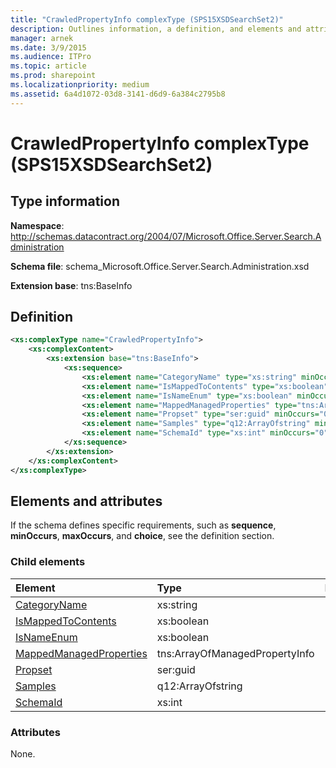 ```yaml
---
title: "CrawledPropertyInfo complexType (SPS15XSDSearchSet2)"
description: Outlines information, a definition, and elements and attributes for the CrawledPropertyInfo complexType in Sharepoint.
manager: arnek
ms.date: 3/9/2015
ms.audience: ITPro
ms.topic: article
ms.prod: sharepoint
ms.localizationpriority: medium
ms.assetid: 6a4d1072-03d8-3141-d6d9-6a384c2795b8
---
```


# CrawledPropertyInfo complexType (SPS15XSDSearchSet2)

 
  
## Type information
**Namespace**: http://schemas.datacontract.org/2004/07/Microsoft.Office.Server.Search.Administration 

**Schema file**: schema_Microsoft.Office.Server.Search.Administration.xsd

**Extension base**: tns:BaseInfo
   
## Definition

```XML
<xs:complexType name="CrawledPropertyInfo">
    <xs:complexContent>
        <xs:extension base="tns:BaseInfo">
            <xs:sequence>
                <xs:element name="CategoryName" type="xs:string" minOccurs="0"></xs:element>
                <xs:element name="IsMappedToContents" type="xs:boolean" minOccurs="0"></xs:element>
                <xs:element name="IsNameEnum" type="xs:boolean" minOccurs="0"></xs:element>
                <xs:element name="MappedManagedProperties" type="tns:ArrayOfManagedPropertyInfo" minOccurs="0"></xs:element>
                <xs:element name="Propset" type="ser:guid" minOccurs="0"></xs:element>
                <xs:element name="Samples" type="q12:ArrayOfstring" minOccurs="0"></xs:element>
                <xs:element name="SchemaId" type="xs:int" minOccurs="0"></xs:element>
            </xs:sequence>
        </xs:extension>
    </xs:complexContent>
</xs:complexType>

```

## Elements and attributes

If the schema defines specific requirements, such as **sequence**, **minOccurs**, **maxOccurs**, and **choice**, see the definition section. 
  
### Child elements

|**Element**|**Type**|**Description**|
|:-----|:-----|:-----|
|[CategoryName](categoryname-element-crawledpropertyinfo-complextypesps15xsdsearchset2.md) <br/> |xs:string  <br/> ||
|[IsMappedToContents](ismappedtocontents-element-crawledpropertyinfo-complextypesps15xsdsearchset2.md) <br/> |xs:boolean  <br/> ||
|[IsNameEnum](isnameenum-element-crawledpropertyinfo-complextypesps15xsdsearchset2.md) <br/> |xs:boolean  <br/> ||
|[MappedManagedProperties](mappedmanagedproperties-element-crawledpropertyinfo-complextypesps15xsdsearchset.md) <br/> |tns:ArrayOfManagedPropertyInfo  <br/> ||
|[Propset](propset-element-crawledpropertyinfo-complextypesps15xsdsearchset2.md) <br/> |ser:guid  <br/> ||
|[Samples](samples-element-crawledpropertyinfo-complextypesps15xsdsearchset2.md) <br/> |q12:ArrayOfstring  <br/> ||
|[SchemaId](schemaid-element-crawledpropertyinfo-complextypesps15xsdsearchset2.md) <br/> |xs:int  <br/> ||
   
### Attributes

None.
  

